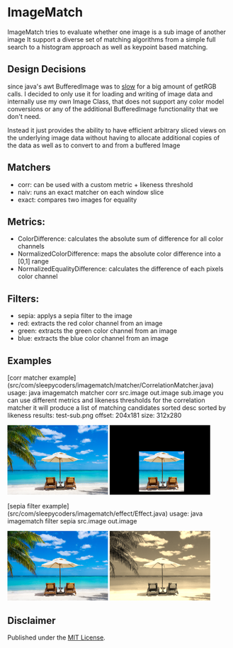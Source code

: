 # ImageMatch
ImageMatch tries to evaluate whether one image is a sub image of another image
It support a diverse set of matching algorithms from a simple full search to a histogram approach as well as keypoint based matching.

## Design Decisions
since java's awt BufferedImage was to [slow](doc/img/profiling-before.png) for a big amount of getRGB calls.
I decided to only use it for loading and writing of image data and internally use my own
Image Class, that does not support any color model conversions or any of the additional
BufferedImage functionality that we don't need.

Instead it just provides the ability to have efficient arbitrary sliced views on the underlying image data
without having to allocate additional copies of the data as well as to convert to and from a buffered Image


## Matchers
- corr: can be used with a custom metric + likeness threshold
- naiv: runs an exact matcher on each window slice
- exact: compares two images for equality


## Metrics:
- ColorDifference: calculates the absolute sum of difference for all color channels
- NormalizedColorDifference: maps the absolute color difference into a [0,1] range
- NormalizedEqualityDifference: calculates the difference of each pixels color channel


## Filters:
- sepia: applys a sepia filter to the image
- red: extracts the red color channel from an image
- green: extracts the green color channel from an image
- blue: extracts the blue color channel from an image


## Examples
[corr matcher example] (src/com/sleepycoders/imagematch/matcher/CorrelationMatcher.java)
usage: java imagematch matcher corr src.image out.image sub.image
you can use different metrics and likeness thresholds for the correlation matcher
it will produce a list of matching candidates sorted desc sorted by likeness
results: test-sub.png 	offset: 204x181 size: 312x280

<img src="doc/img/test-src.png" width="45%"></img> <img src="doc/img/test-sub-out.png" width="45%"></img>


[sepia filter example] (src/com/sleepycoders/imagematch/effect/Effect.java)
usage: java imagematch filter sepia src.image out.image

<img src="doc/img/test-src.png" width="45%"></img> <img src="doc/img/test-sepia-out.png" width="45%"></img>


## Disclaimer
Published under the [MIT License](LICENSE).
